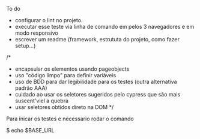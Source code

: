 To do

 - configurar o lint no projeto.
 - executar esse teste via linha de comando em pelos 3 navegadores e em modo responsivo
  - escrever um readme (framework, estrututa do projeto, como fazer setup...)




/*
 - encapsular os elementos usando pageobjects
 - uso "código limpo" para definir variáveis
 - uso de BDD para dar legibilidade para os testes (outra alternativa padrão AAA)
 - cuidado ao usar os seletores sugeridos pelo cypress que são mais suscent'viel a quebra 
 - usar seletores obtidos direto na DOM
*/

Para inicar os testes e necessario rodar o comando 

$ echo $BASE_URL  


  
